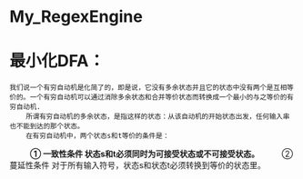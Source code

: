 # My_RegexEngine
<h1>最小化DFA：</h1>


    我们说一个有穷自动机是化简了的，即是说，它没有多余状态并且它的状态中没有两个是互相等价的。一个有穷自动机可以通过消除多余状态和合并等价状态而转换成一个最小的与之等价的有穷自动机.
        所谓有穷自动机的多余状态，是指这样的状态：从该自动机的开始状态出发，任何输入串也不能到达的那个状态。
        在有穷自动机中，两个状态s和t等价的条件是：
　	　      <B>① 一致性条件 状态s和t必须同时为可接受状态或不可接受状态。</B>
　	　      ② 蔓延性条件 对于所有输入符号，状态s和状态t必须转换到等价的状态里。
